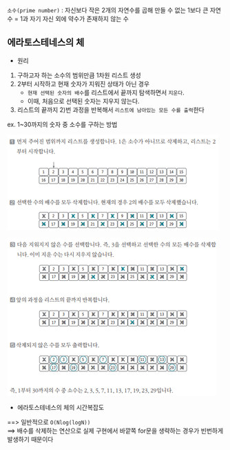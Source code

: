 `소수(prime number)` : 자신보다 작은 2개의 자연수를 곱해 만들 수 없는 1보다 큰 자연수 = 1과 자기 자신 외에 약수가 존재하지 않는 수

## 에라토스테네스의 체 

- 원리  
1) 구하고자 하는 소수의 범위만큼 1차원 리스트 생성  
2) 2부터 시작하고 현재 숫자가 지워진 상태가 아닌 경우
   - `현재 선택된 숫자의 배수`를 리스트에서 끝까지 탐색하면서 `지운다`.
   - 이때, 처음으로 선택된 숫자는 지우지 않는다.  
4) 리스트의 끝까지 2)번 과정을 반복해서 `리스트에 남아있는 모든 수를 출력`한다

ex. 1~30까지의 숫자 중 소수를 구하는 방법 

![image](../../image/day12/소수핵심_001.png)

![image](../../image/day12/소수핵심_002.png)

- 에라토스테네스의 체의 시간복잡도 

==> 일반적으로 `O(Nlog(logN))`  
==> 배수를 삭제하는 연산으로 실제 구현에서 바깥쪽 for문을 생략하는 경우가 빈번하게 발생하기 때문이다
